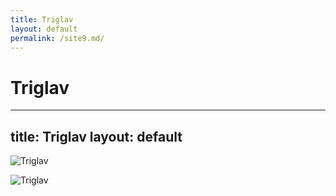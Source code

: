 ```yaml
---
title: Triglav
layout: default
permalink: /site9.md/
---
```

Triglav
====================================================================
---
title: Triglav
layout: default
---

![Triglav](https://kranjska-gora.si/wp-content/uploads/2020/08/675-1-1920x1272.jpg)

![Triglav](https://climbtriglav.com/wp-content/uploads/2018/05/triglav_lakes_triglav_national_park.jpg)